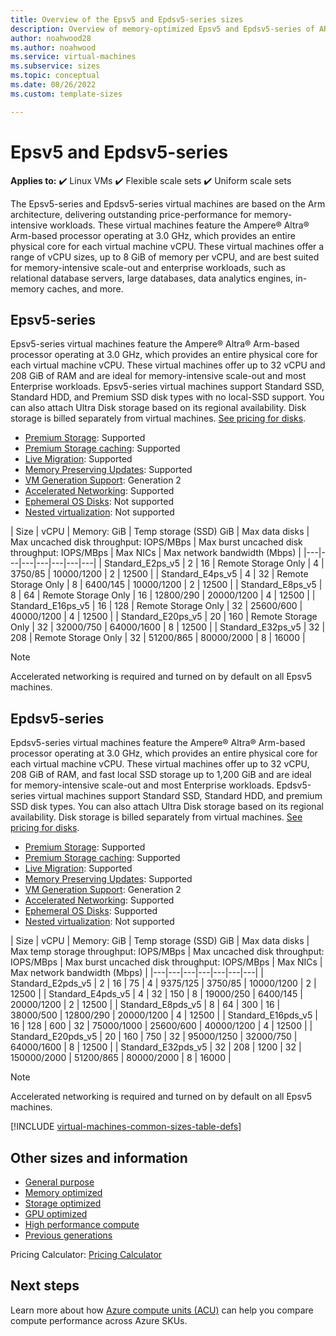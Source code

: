 ```yaml
---
title: Overview of the Epsv5 and Epdsv5-series sizes
description: Overview of memory-optimized Epsv5 and Epdsv5-series of ARM64-based Azure Virtual Machines featuring the 80 core, 3.0 GHz Ampere Altra processor. 
author: noahwood28
ms.author: noahwood
ms.service: virtual-machines
ms.subservice: sizes
ms.topic: conceptual 
ms.date: 08/26/2022
ms.custom: template-sizes 

---
```


# Epsv5 and Epdsv5-series

**Applies to:** :heavy_check_mark: Linux VMs :heavy_check_mark: Flexible scale sets :heavy_check_mark: Uniform scale sets

The Epsv5-series and Epdsv5-series virtual machines are based on the Arm architecture, delivering outstanding price-performance for memory-intensive workloads. These virtual machines feature the Ampere® Altra® Arm-based processor operating at 3.0 GHz, which provides an entire physical core for each virtual machine vCPU. These virtual machines offer a range of vCPU sizes, up to 8 GiB of memory per vCPU, and are best suited for memory-intensive scale-out and enterprise workloads, such as relational database servers, large databases, data analytics engines, in-memory caches, and more.

## Epsv5-series

Epsv5-series virtual machines feature the Ampere® Altra® Arm-based processor operating at 3.0 GHz, which provides an entire physical core for each virtual machine vCPU. These virtual machines offer up to 32 vCPU and 208 GiB of RAM and are ideal for memory-intensive scale-out and most Enterprise workloads. Epsv5-series virtual machines support Standard SSD, Standard HDD, and Premium SSD disk types with no local-SSD support. You can also attach Ultra Disk storage based on its regional availability. Disk storage is billed separately from virtual machines. [See pricing for disks](https://azure.microsoft.com/pricing/details/managed-disks/).

- [Premium Storage](premium-storage-performance.md): Supported 
- [Premium Storage caching](premium-storage-performance.md): Supported 
- [Live Migration](maintenance-and-updates.md): Supported 
- [Memory Preserving Updates](maintenance-and-updates.md): Supported 
- [VM Generation Support](generation-2.md): Generation 2 
- [Accelerated Networking](../virtual-network/create-vm-accelerated-networking-cli.md): Supported 
- [Ephemeral OS Disks](ephemeral-os-disks.md): Not supported
- [Nested virtualization](/virtualization/hyper-v-on-windows/user-guide/nested-virtualization): Not supported

| Size | vCPU | Memory: GiB | Temp storage (SSD) GiB | Max data disks | Max uncached disk throughput: IOPS/MBps | Max burst uncached disk throughput: IOPS/MBps | Max NICs | Max network bandwidth (Mbps) |
|---|---|---|---|---|---|---|
| Standard_E2ps_v5	| 2	| 16	| Remote Storage Only	| 4	| 3750/85	| 10000/1200 | 2 | 12500 |
| Standard_E4ps_v5	| 4	| 32	| Remote Storage Only	| 8	| 6400/145	| 10000/1200 | 2 | 12500 |
| Standard_E8ps_v5	| 8	| 64	| Remote Storage Only	| 16	| 12800/290	| 20000/1200 | 4 | 12500 |
| Standard_E16ps_v5	| 16	| 128	| Remote Storage Only	| 32	| 25600/600	| 40000/1200 | 4 | 12500 |
| Standard_E20ps_v5	| 20	| 160	| Remote Storage Only	| 32	| 32000/750	| 64000/1600 | 8 | 12500 |
| Standard_E32ps_v5	| 32	| 208	| Remote Storage Only	| 32	| 51200/865	| 80000/2000 | 8 | 16000 |

> [!NOTE]
> Accelerated networking is required and turned on by default on all Epsv5 machines.

## Epdsv5-series

Epdsv5-series virtual machines feature the Ampere® Altra® Arm-based processor operating at 3.0 GHz, which provides an entire physical core for each virtual machine vCPU. These virtual machines offer up to 32 vCPU, 208 GiB of RAM, and fast local SSD storage up to 1,200 GiB and are ideal for memory-intensive scale-out and most Enterprise workloads. Epdsv5-series virtual machines support Standard SSD, Standard HDD, and premium SSD disk types. You can also attach Ultra Disk storage based on its regional availability. Disk storage is billed separately from virtual machines. [See pricing for disks](https://azure.microsoft.com/pricing/details/managed-disks/).

- [Premium Storage](premium-storage-performance.md): Supported 
- [Premium Storage caching](premium-storage-performance.md): Supported 
- [Live Migration](maintenance-and-updates.md): Supported 
- [Memory Preserving Updates](maintenance-and-updates.md): Supported 
- [VM Generation Support](generation-2.md): Generation 2 
- [Accelerated Networking](../virtual-network/create-vm-accelerated-networking-cli.md): Supported 
- [Ephemeral OS Disks](ephemeral-os-disks.md): Supported
- [Nested virtualization](/virtualization/hyper-v-on-windows/user-guide/nested-virtualization): Not supported

| Size | vCPU | Memory: GiB | Temp storage (SSD) GiB | Max data disks | Max temp storage throughput: IOPS/MBps | Max uncached disk throughput: IOPS/MBps | Max burst uncached disk throughput: IOPS/MBps | Max NICs | Max network bandwidth (Mbps) |
|---|---|---|---|---|---|---|
| Standard_E2pds_v5    | 2  | 16  | 75   | 4  | 9375/125     | 3750/85  | 10000/1200 | 2 | 12500 |
| Standard_E4pds_v5 | 4 | 32 | 150 | 8 | 19000/250 | 6400/145 | 20000/1200 | 2 | 12500 |
| Standard_E8pds_v5 | 8 | 64 | 300 | 16 | 38000/500 | 12800/290 | 20000/1200 | 4 | 12500 |
| Standard_E16pds_v5 | 16 | 128 | 600 | 32 | 75000/1000 | 25600/600 | 40000/1200 | 4 | 12500 |
| Standard_E20pds_v5 | 20 | 160 | 750 | 32 | 95000/1250 | 32000/750 | 64000/1600 | 8 | 12500 |
| Standard_E32pds_v5 | 32 | 208 | 1200 | 32 | 150000/2000 | 51200/865 | 80000/2000 | 8 | 16000 |

> [!NOTE]
> Accelerated networking is required and turned on by default on all Epsv5 machines.

[!INCLUDE [virtual-machines-common-sizes-table-defs](../../includes/virtual-machines-common-sizes-table-defs.md)]

## Other sizes and information

- [General purpose](sizes-general.md)
- [Memory optimized](sizes-memory.md)
- [Storage optimized](sizes-storage.md)
- [GPU optimized](sizes-gpu.md)
- [High performance compute](sizes-hpc.md)
- [Previous generations](sizes-previous-gen.md)

Pricing Calculator: [Pricing Calculator](https://azure.microsoft.com/pricing/calculator/)

## Next steps

Learn more about how [Azure compute units (ACU)](acu.md) can help you compare compute performance across Azure SKUs.
